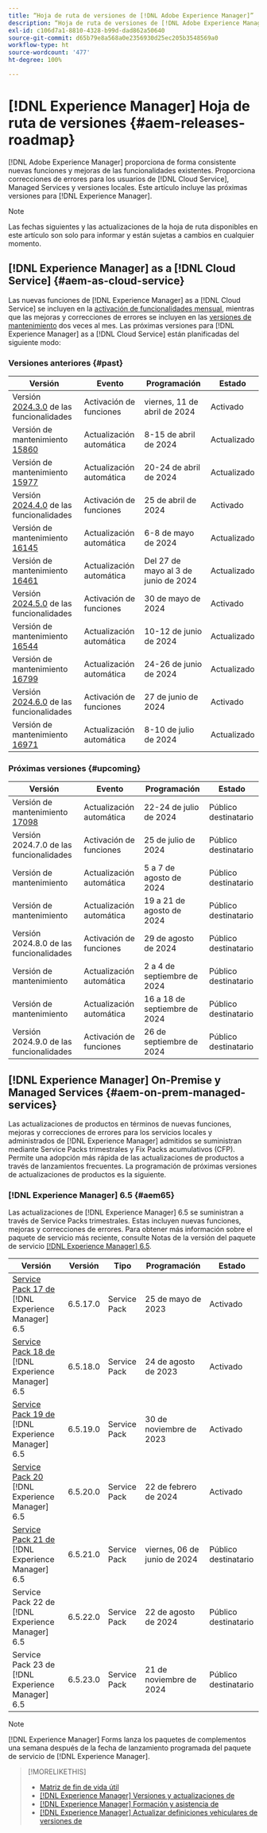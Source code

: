 ```yaml
---
title: “Hoja de ruta de versiones de [!DNL Adobe Experience Manager]”
description: “Hoja de ruta de versiones de [!DNL Adobe Experience Manager]”
exl-id: c106d7a1-8810-4328-b99d-dad862a50640
source-git-commit: d65b79e8a568a0e2356930d25ec205b3548569a0
workflow-type: ht
source-wordcount: '477'
ht-degree: 100%

---
```



# [!DNL Experience Manager] Hoja de ruta de versiones {#aem-releases-roadmap}

[!DNL Adobe Experience Manager] proporciona de forma consistente nuevas funciones y mejoras de las funcionalidades existentes. Proporciona correcciones de errores para los usuarios de [!DNL Cloud Service], Managed Services y versiones locales. Este artículo incluye las próximas versiones para [!DNL Experience Manager].

>[!NOTE]
>
>Las fechas siguientes y las actualizaciones de la hoja de ruta disponibles en este artículo son solo para informar y están sujetas a cambios en cualquier momento.

## [!DNL Experience Manager] as a [!DNL Cloud Service] {#aem-as-cloud-service}

Las nuevas funciones de [!DNL Experience Manager] as a [!DNL Cloud Service] se incluyen en la [activación de funcionalidades mensual](https://experienceleague.adobe.com/es/docs/experience-manager-cloud-service/content/release-notes/release-notes/release-notes-current), mientras que las mejoras y correcciones de errores se incluyen en las [versiones de mantenimiento](https://experienceleague.adobe.com/es/docs/experience-manager-cloud-service/content/release-notes/maintenance/latest) dos veces al mes.
Las próximas versiones para [!DNL Experience Manager] as a [!DNL Cloud Service] están planificadas del siguiente modo:

### Versiones anteriores {#past}

| Versión | Evento | Programación | Estado |
|---|---|---|---|
| Versión [2024.3.0](https://experienceleague.adobe.com/es/docs/experience-manager-cloud-service/content/release-notes/release-notes/2024/release-notes-2024-3-0) de las funcionalidades | Activación de funciones | viernes, 11 de abril de 2024 | Activado |
| Versión de mantenimiento [15860](https://experienceleague.adobe.com/es/docs/experience-manager-cloud-service/content/release-notes/maintenance/2024/2024-3-0#release-15860) | Actualización automática | 8-15 de abril de 2024 | Actualizado |
| Versión de mantenimiento [15977](https://experienceleague.adobe.com/es/docs/experience-manager-cloud-service/content/release-notes/maintenance/2024/2024-4-0#release-15977) | Actualización automática | 20-24 de abril de 2024 | Actualizado |
| Versión [2024.4.0](https://experienceleague.adobe.com/es/docs/experience-manager-cloud-service/content/release-notes/release-notes/2024/release-notes-2024-4-0) de las funcionalidades | Activación de funciones | 25 de abril de 2024 | Activado |
| Versión de mantenimiento [16145](https://experienceleague.adobe.com/es/docs/experience-manager-cloud-service/content/release-notes/maintenance/2024/2024-5-0#release-16145) | Actualización automática | 6-8 de mayo de 2024 | Actualizado |
| Versión de mantenimiento [16461](https://experienceleague.adobe.com/es/docs/experience-manager-cloud-service/content/release-notes/maintenance/2024/2024-5-0#release-16461) | Actualización automática | Del 27 de mayo al 3 de junio de 2024 | Actualizado |
| Versión [2024.5.0](https://experienceleague.adobe.com/es/docs/experience-manager-cloud-service/content/release-notes/release-notes/2024/release-notes-2024-5-0) de las funcionalidades | Activación de funciones | 30 de mayo de 2024 | Activado |
| Versión de mantenimiento [16544](https://experienceleague.adobe.com/es/docs/experience-manager-cloud-service/content/release-notes/maintenance/2024/2024-6-0#release-16544) | Actualización automática | 10-12 de junio de 2024 | Actualizado |
| Versión de mantenimiento [16799](https://experienceleague.adobe.com/es/docs/experience-manager-cloud-service/content/release-notes/maintenance/2024/2024-6-0#release-16799) | Actualización automática | 24-26 de junio de 2024 | Actualizado |
| Versión [2024.6.0](https://experienceleague.adobe.com/es/docs/experience-manager-cloud-service/content/release-notes/release-notes/release-notes-current) de las funcionalidades | Activación de funciones | 27 de junio de 2024 | Activado |
| Versión de mantenimiento [16971](https://experienceleague.adobe.com/es/docs/experience-manager-cloud-service/content/release-notes/maintenance/2024/2024-7-0#release-16971) | Actualización automática | 8-10 de julio de 2024 | Actualizado |

### Próximas versiones {#upcoming}

| Versión | Evento | Programación | Estado |
|---|---|---|---|
| Versión de mantenimiento [17098](https://experienceleague.adobe.com/es/docs/experience-manager-cloud-service/content/release-notes/maintenance/latest) | Actualización automática | 22-24 de julio de 2024 | Público destinatario |
| Versión 2024.7.0 de las funcionalidades | Activación de funciones | 25 de julio de 2024 | Público destinatario |
| Versión de mantenimiento | Actualización automática | 5 a 7 de agosto de 2024 | Público destinatario |
| Versión de mantenimiento | Actualización automática | 19 a 21 de agosto de 2024 | Público destinatario |
| Versión 2024.8.0 de las funcionalidades | Activación de funciones | 29 de agosto de 2024 | Público destinatario |
| Versión de mantenimiento | Actualización automática | 2 a 4 de septiembre de 2024 | Público destinatario |
| Versión de mantenimiento | Actualización automática | 16 a 18 de septiembre de 2024 | Público destinatario |
| Versión 2024.9.0 de las funcionalidades | Activación de funciones | 26 de septiembre de 2024 | Público destinatario |

## [!DNL Experience Manager] On-Premise y Managed Services {#aem-on-prem-managed-services}

Las actualizaciones de productos en términos de nuevas funciones, mejoras y correcciones de errores para los servicios locales y administrados de [!DNL Experience Manager] admitidos se suministran mediante Service Packs trimestrales y Fix Packs acumulativos (CFP). Permite una adopción más rápida de las actualizaciones de productos a través de lanzamientos frecuentes. La programación de próximas versiones de actualizaciones de productos es la siguiente.

### [!DNL Experience Manager] 6.5 {#aem65}

Las actualizaciones de [!DNL Experience Manager] 6.5 se suministran a través de Service Packs trimestrales. Estas incluyen nuevas funciones, mejoras y correcciones de errores. Para obtener más información sobre el paquete de servicio más reciente, consulte Notas de la versión del paquete de servicio [[!DNL Experience Manager]  6.5](https://experienceleague.adobe.com/es/docs/experience-manager-65/content/release-notes/release-notes).

| Versión | Versión | Tipo | Programación | Estado |
|---|---|---|---|---|
| [Service Pack 17 de ](https://experienceleague.adobe.com/es/docs/experience-manager-65/content/release-notes/service-pack/6-5-17)[!DNL Experience Manager] 6.5 | 6.5.17.0 | Service Pack | 25 de mayo de 2023 | Activado |
| [Service Pack 18 de ](https://experienceleague.adobe.com/es/docs/experience-manager-65/content/release-notes/service-pack/6-5-18)[!DNL Experience Manager] 6.5 | 6.5.18.0 | Service Pack | 24 de agosto de 2023 | Activado |
| [Service Pack 19 de ](https://experienceleague.adobe.com/es/docs/experience-manager-65/content/release-notes/service-pack/6-5-19)[!DNL Experience Manager] 6.5 | 6.5.19.0 | Service Pack | 30 de noviembre de 2023 | Activado |
| [Service Pack 20 ](https://experienceleague.adobe.com/es/docs/experience-manager-65/content/release-notes/service-pack/6-5-20)[!DNL Experience Manager] 6.5 | 6.5.20.0 | Service Pack | 22 de febrero de 2024 | Activado |
| [Service Pack 21 de ](https://experienceleague.adobe.com/es/docs/experience-manager-65/content/release-notes/release-notes)[!DNL Experience Manager] 6.5 | 6.5.21.0 | Service Pack | viernes, 06 de junio de 2024 | Público destinatario |
| Service Pack 22 de [!DNL Experience Manager] 6.5 | 6.5.22.0 | Service Pack | 22 de agosto de 2024 | Público destinatario |
| Service Pack 23 de [!DNL Experience Manager] 6.5 | 6.5.23.0 | Service Pack | 21 de noviembre de 2024 | Público destinatario |

>[!NOTE]
>
>[!DNL Experience Manager] Forms lanza los paquetes de complementos una semana después de la fecha de lanzamiento programada del paquete de servicio de [!DNL Experience Manager].

>[!MORELIKETHIS]
>
>* [Matriz de fin de vida útil](https://helpx.adobe.com/es/support/programs/eol-matrix.html)
>* [[!DNL Experience Manager] Versiones y actualizaciones de](https://experienceleague.adobe.com/es/docs/experience-manager-release-information/aem-release-updates/aem-releases-updates)
>* [[!DNL Experience Manager] Formación y asistencia de](https://experienceleague.adobe.com/es/docs/experience-manager-cloud-service)
>* [[!DNL Experience Manager] Actualizar definiciones vehiculares de versiones de](/help/using/update-release-vehicle-definitions.md)
